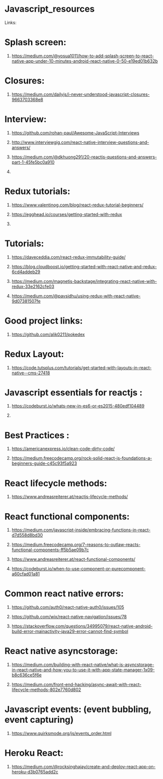 # Javascript_resources

Links:

# Splash screen:

1) https://medium.com/@yosua1011/how-to-add-splash-screen-to-react-native-app-under-10-minutes-android-react-native-0-50-e19ed01b632b


# Closures:

1) https://medium.com/dailyjs/i-never-understood-javascript-closures-9663703368e8


# Interview:

1) https://github.com/rohan-paul/Awesome-JavaScript-Interviews

2) http://www.interviewgig.com/react-native-interview-questions-and-answers/

3) https://medium.com/@dkhuong291/20-reactjs-questions-and-answers-part-1-45fe5bc0a910

4)

# Redux tutorials:

1) https://www.valentinog.com/blog/react-redux-tutorial-beginners/

2) https://egghead.io/courses/getting-started-with-redux

3)


# Tutorials:

1) https://daveceddia.com/react-redux-immutability-guide/

2) https://blog.cloudboost.io/getting-started-with-react-native-and-redux-6cd4addeb29

3) https://medium.com/magnetis-backstage/integrating-react-native-with-redux-33e2162cfe03

4) https://medium.com/@pavsidhu/using-redux-with-react-native-9d07381507fe


# Good project links:

1) https://github.com/alik0211/pokedex


# Redux Layout:

1) https://code.tutsplus.com/tutorials/get-started-with-layouts-in-react-native--cms-27418

# Javascript essentials for reactjs :

1) https://codeburst.io/whats-new-in-es6-or-es2015-480edf104489

2) 

# Best Practices :

1) https://americanexpress.io/clean-code-dirty-code/

2) https://medium.freecodecamp.org/rock-solid-react-js-foundations-a-beginners-guide-c45c93f5a923

# React lifecycle methods:

1) https://www.andreasreiterer.at/reactjs-lifecycle-methods/

# React functional components:

1) https://medium.com/javascript-inside/embracing-functions-in-react-d7d558d8bd30

2) https://medium.freecodecamp.org/7-reasons-to-outlaw-reacts-functional-components-ff5b5ae09b7c

3) https://www.andreasreiterer.at/react-functional-components/

4) https://codeburst.io/when-to-use-component-or-purecomponent-a60cfad01a81

# Common react native errors:

1) https://github.com/auth0/react-native-auth0/issues/105

2) https://github.com/wix/react-native-navigation/issues/78

3) https://stackoverflow.com/questions/34995079/react-native-android-build-error-mainactivity-java29-error-cannot-find-symbol

# React native asyncstorage:

1) https://medium.com/building-with-react-native/what-is-asyncstorage-in-react-native-and-how-you-to-use-it-with-app-state-manager-1x09-b8c636ce5f6e

2) https://medium.com/front-end-hacking/async-await-with-react-lifecycle-methods-802e7760d802

# Javascript events: (event bubbling, event capturing)

1) https://www.quirksmode.org/js/events_order.html

# Heroku React: 

1) https://medium.com/@rocksinghajay/create-and-deploy-react-app-on-heroku-d3b0765add2c
